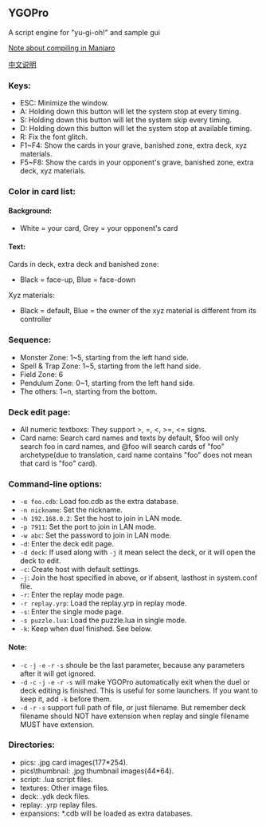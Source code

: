 ## YGOPro
A script engine for "yu-gi-oh!" and sample gui

[Note about compiling in Manjaro](./NOTE.md)

[中文说明](https://github.com/Fluorohydride/ygopro/wiki/%E4%B8%AD%E6%96%87%E8%AF%B4%E6%98%8E)

### Keys:
* ESC: Minimize the window.
* A: Holding down this button will let the system stop at every timing.
* S: Holding down this button will let the system skip every timing.
* D: Holding down this button will let the system stop at available timing.
* R: Fix the font glitch.
* F1~F4: Show the cards in your grave, banished zone, extra deck, xyz materials.
* F5~F8: Show the cards in your opponent's grave, banished zone, extra deck, xyz materials.

### Color in card list:
#### Background: 
* White = your card, Grey = your opponent's card  

#### Text: 
Cards in deck, extra deck and banished zone: 
* Black = face-up, Blue = face-down

Xyz materials:
* Black = default, Blue = the owner of the xyz material is different from its controller

### Sequence:
* Monster Zone: 1~5, starting from the left hand side.
* Spell & Trap Zone: 1~5, starting from the left hand side.
* Field Zone: 6
* Pendulum Zone: 0~1, starting from the left hand side.
* The others: 1~n, starting from the bottom.

### Deck edit page:
* All numeric textboxs: They support >, =, <, >=, <= signs.
* Card name: Search card names and texts by default, $foo will only search foo in card names, and @foo will search cards of "foo" archetype(due to translation, card name contains "foo" does not mean that card is "foo" card).

### Command-line options:
* `-e foo.cdb`: Load foo.cdb as the extra database.
* `-n nickname`: Set the nickname.
* `-h 192.168.0.2`: Set the host to join in LAN mode.
* `-p 7911`: Set the port to join in LAN mode.
* `-w abc`: Set the password to join in LAN mode.
* `-d`: Enter the deck edit page.
* `-d deck`: If used along with `-j` it mean select the deck, or it will open the deck to edit.
* `-c`: Create host with default settings.
* `-j`: Join the host specified in above, or if absent, lasthost in system.conf file.
* `-r`: Enter the replay mode page.
* `-r replay.yrp`: Load the replay.yrp in replay mode.
* `-s`: Enter the single mode page.
* `-s puzzle.lua`: Load the puzzle.lua in single mode.
* `-k`: Keep when duel finished. See below.

#### Note:
* `-c` `-j` `-e` `-r` `-s` shoule be the last parameter, because any parameters after it will get ignored.
* `-d` `-c` `-j` `-e` `-r` `-s` will make YGOPro automatically exit when the duel or deck editing is finished. This is useful for some launchers. If you want to keep it, add `-k` before them.
* `-d` `-r` `-s` support full path of file, or just filename. But remember deck filename should NOT have extension when replay and single filename MUST have extension.

### Directories:
* pics: .jpg card images(177*254).
* pics\thumbnail: .jpg thumbnail images(44*64).
* script: .lua script files.
* textures: Other image files.
* deck: .ydk deck files.
* replay: .yrp replay files.
* expansions: *.cdb will be loaded as extra databases.
